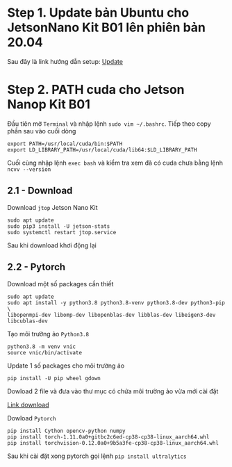 # Step 1. Update bản Ubuntu cho JetsonNano Kit B01 lên phiên bản 20.04

Sau đây là link hướng dẫn setup: [Update](https://qengineering.eu/install-ubuntu-20.04-on-jetson-nano.html)

# Step 2. PATH cuda cho Jetson Nanop Kit B01

Đầu tiên mở `Terminal` và nhập lệnh `sudo vim ~/.bashrc`. Tiếp theo copy phần sau vào cuối dòng 

```
export PATH=/usr/local/cuda/bin:$PATH
export LD_LIBRARY_PATH=/usr/local/cuda/lib64:$LD_LIBRARY_PATH
```
Cuối cùng nhập lệnh `exec bash` và kiểm tra xem đã có cuda chưa bằng lệnh `ncvv --version`

## 2.1 - Download 
Download `jtop` Jetson Nano Kit 
```
sudo apt update
sudo pip3 install -U jetson-stats
sudo systemctl restart jtop.service   
```

Sau khi download khơi động lại

## 2.2 - Pytorch

Download một số packages cần thiết
```
sudo apt update
sudo apt install -y python3.8 python3.8-venv python3.8-dev python3-pip \
libopenmpi-dev libomp-dev libopenblas-dev libblas-dev libeigen3-dev libcublas-dev
```

Tạo môi trường ảo `Python3.8`
```
python3.8 -m venv vnic
source vnic/bin/activate
```

Update 1 số packages cho môi trường ảo
```
pip install -U pip wheel gdown
```
Dowload 2 file và đưa vào thư mục có chứa môi trường ảo vừa mới cài đặt 

[Link download](https://drive.google.com/drive/folders/1zlvJ7xYmXTC3D-1JwzFo_3FsEH-eEUYU?usp=sharing)

Dowload `Pytorch`
```
pip install Cython opencv-python numpy
pip install torch-1.11.0a0+gitbc2c6ed-cp38-cp38-linux_aarch64.whl
pip install torchvision-0.12.0a0+9b5a3fe-cp38-cp38-linux_aarch64.whl
```
Sau khi cài đặt xong pytorch gọi lệnh `pip install ultralytics`
